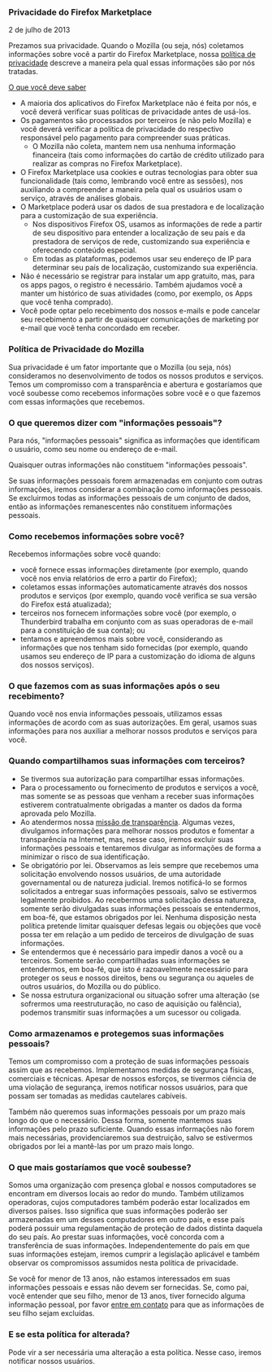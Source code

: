 ### Privacidade do Firefox Marketplace

2 de julho de 2013

Prezamos sua privacidade. Quando o Mozilla (ou seja, nós) coletamos
informações sobre você a partir do Firefox Marketplace, nossa [política de
privacidade](http://www.mozilla.org/privacy/) descreve a maneira pela qual
essas informações são por nós tratadas.

<u>O que você deve saber</u>

- A maioria dos aplicativos do Firefox Marketplace não é feita por nós, e você deverá verificar suas políticas de privacidade antes de usá-los.
- Os pagamentos são processados por terceiros (e não pelo Mozilla) e você deverá verificar a política de privacidade do respectivo responsável pelo pagamento para compreender suas práticas.
  - O Mozilla não coleta, mantem nem usa nenhuma informação financeira (tais como informações do cartão de crédito utilizado para realizar as compras no Firefox Marketplace).
- O Firefox Marketplace usa cookies e outras tecnologias para obter sua funcionalidade (tais como, lembrando você entre as sessões), nos auxiliando a compreender a maneira pela qual os usuários usam o serviço, através de análises globais.
- O Marketplace poderá usar os dados de sua prestadora e de localização para a customização de sua experiência.
  - Nos dispositivos Firefox OS, usamos as informações de rede a partir de seu dispositivo para entender a localização de seu país e da prestadora de serviços de rede, customizando sua experiência e oferecendo conteúdo especial.
  - Em todas as plataformas, podemos usar seu endereço de IP para determinar seu país de localização, customizando sua experiência.
- Não é necessário se registrar para instalar um app gratuito, mas, para os apps pagos, o registro é necessário. Também ajudamos você a manter um histórico de suas atividades (como, por exemplo, os Apps que você tenha comprado).
- Você pode optar pelo recebimento dos nossos e-mails e pode cancelar seu recebimento a partir de quaisquer comunicações de marketing por e-mail que você tenha concordado em receber.

### Política de Privacidade do Mozilla

Sua privacidade é um fator importante que o Mozilla (ou seja, nós)
consideramos no desenvolvimento de todos os nossos produtos e serviços. Temos
um compromisso com a transparência e abertura e gostaríamos que você soubesse
como recebemos informações sobre você e o que fazemos com essas informações
que recebemos.

### O que queremos dizer com "informações pessoais"?

Para nós, "informações pessoais" significa as informações que identificam o
usuário, como seu nome ou endereço de e-mail.

Quaisquer outras informações não constituem "informações pessoais".

Se suas informações pessoais forem armazenadas em conjunto com outras
informações, iremos considerar a combinação como informações pessoais. Se
excluirmos todas as informações pessoais de um conjunto de dados, então as
informações remanescentes não constituem informações pessoais.

### Como recebemos informações sobre você?

Recebemos informações sobre você quando:

- você fornece essas informações diretamente (por exemplo, quando você nos envia relatórios de erro a partir do Firefox);
- coletamos essas informações automaticamente através dos nossos produtos e serviços (por exemplo, quando você verifica se sua versão do Firefox está atualizada);
- terceiros nos fornecem informações sobre você (por exemplo, o Thunderbird trabalha em conjunto com as suas operadoras de e-mail para a constituição de sua conta); ou
- tentamos e apreendemos mais sobre você, considerando as informações que nos tenham sido fornecidas (por exemplo, quando usamos seu endereço de IP para a customização do idioma de alguns dos nossos serviços).

### O que fazemos com as suas informações após o seu recebimento?

Quando você nos envia informações pessoais, utilizamos essas informações de
acordo com as suas autorizações. Em geral, usamos suas informações para nos
auxiliar a melhorar nossos produtos e serviços para você.

### Quando compartilhamos suas informações com terceiros?

- Se tivermos sua autorização para compartilhar essas informações.
- Para o processamento ou fornecimento de produtos e serviços a você, mas somente se as pessoas que venham a receber suas informações estiverem contratualmente obrigadas a manter os dados da forma aprovada pelo Mozilla.
- Ao atendermos nossa [missão de transparência](http://www.mozilla.org/about/manifesto/). Algumas vezes, divulgamos informações para melhorar nossos produtos e fomentar a transparência na Internet, mas, nesse caso, iremos excluir suas informações pessoais e tentaremos divulgar as informações de forma a minimizar o risco de sua identificação.
- Se obrigatório por lei. Observamos as leis sempre que recebemos uma solicitação envolvendo nossos usuários, de uma autoridade governamental ou de natureza judicial. Iremos notificá-lo se formos solicitados a entregar suas informações pessoais, salvo se estivermos legalmente proibidos. Ao recebermos uma solicitação dessa natureza, somente serão divulgadas suas informações pessoais se entendermos, em boa-fé, que estamos obrigados por lei. Nenhuma disposição nesta política pretende limitar quaisquer defesas legais ou objeções que você possa ter em relação a um pedido de terceiros de divulgação de suas informações.
- Se entendermos que é necessário para impedir danos a você ou a terceiros. Somente serão compartilhadas suas informações se entendermos, em boa-fé, que isto é razoavelmente necessário para proteger os seus e nossos direitos, bens ou segurança ou aqueles de outros usuários, do Mozilla ou do público.
- Se nossa estrutura organizacional ou situação sofrer uma alteração (se sofrermos uma reestruturação, no caso de aquisição ou falência), podemos transmitir suas informações a um sucessor ou coligada.

### Como armazenamos e protegemos suas informações pessoais?

Temos um compromisso com a proteção de suas informações pessoais assim que as
recebemos. Implementamos medidas de segurança físicas, comerciais e técnicas.
Apesar de nossos esforços, se tivermos ciência de uma violação de segurança,
iremos notificar nossos usuários, para que possam ser tomadas as medidas
cautelares cabíveis.

Também não queremos suas informações pessoais por um prazo mais longo do que o
necessário. Dessa forma, somente mantemos suas informações pelo prazo
suficiente. Quando essas informações não forem mais necessárias,
providenciaremos sua destruição, salvo se estivermos obrigados por lei a
mantê-las por um prazo mais longo.

### O que mais gostaríamos que você soubesse?

Somos uma organização com presença global e nossos computadores se encontram
em diversos locais ao redor do mundo. Também utilizamos operadoras, cujos
computadores também poderão estar localizados em diversos países. Isso
significa que suas informações poderão ser armazenadas em um desses
computadores em outro país, e esse país poderá possuir uma regulamentação de
proteção de dados distinta daquela do seu país. Ao prestar suas informações,
você concorda com a transferência de suas informações. Independentemente do
país em que suas informações estejam, iremos cumprir a legislação aplicável e
também observar os compromissos assumidos nesta política de privacidade.

Se você for menor de 13 anos, não estamos interessados em suas informações
pessoais e essas não devem ser fornecidas. Se, como pai, você entender que seu
filho, menor de 13 anos, tiver fornecido alguma informação pessoal, por favor
[entre em contato](https://www.mozilla.org/privacy/policies/firefox-os/) para
que as informações de seu filho sejam excluídas.

### E se esta política for alterada?

Pode vir a ser necessária uma alteração a esta política. Nesse caso, iremos
notificar nossos usuários.
